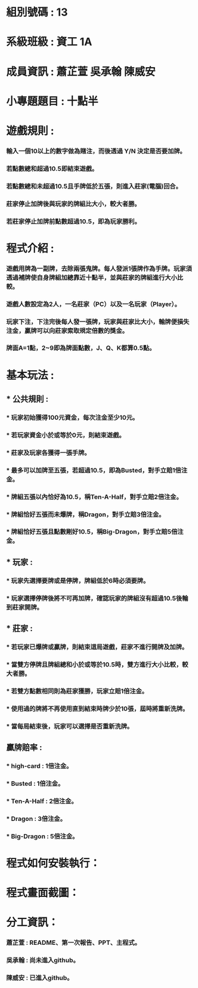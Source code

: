 # 組別號碼 : 13
# 系級班級 : 資工 1A
# 成員資訊 : 蕭芷萱 吳承翰 陳威安
# 小專題題目 : 十點半
# 遊戲規則 :
### 輸入一個10以上的數字做為賭注，而後透過 **Y/N** 決定是否要加牌。
### 若點數總和超過10.5即結束遊戲。
### 若點數總和未超過10.5且手牌低於五張，則進入莊家(電腦)回合。
### 莊家停止加牌後與玩家的牌組比大小，較大者勝。
### 若莊家停止加牌前點數超過10.5，即為玩家勝利。
# 程式介紹 :
### 遊戲用牌為一副牌，去除兩張鬼牌。每人發派1張牌作為手牌。玩家須透過補牌使自身牌組加總靠近十點半，並與莊家的牌組進行大小比較。
### 遊戲人數設定為2人，一名莊家（PC）以及一名玩家（Player）。
### 玩家下注，下注完後每人發一張牌，玩家與莊家比大小，輸牌便損失注金，贏牌可以向莊家索取規定倍數的獎金。
### 牌面A=1點，2~9即為牌面點數，J、Q、K都算0.5點。
# 基本玩法 :
## * 公共規則 :
###   * 玩家初始獲得100元資金，每次注金至少10元。
###   * 若玩家資金小於或等於0元，則結束遊戲。
###   * 莊家及玩家各獲得一張手牌。
###   * 最多可以加牌至五張，若超過10.5，即為**Busted**，對手立賠1倍注金。
###   * 牌組五張以內恰好為10.5，稱**Ten-A-Half**，對手立賠2倍注金。
###   * 牌組恰好五張而未爆牌，稱**Dragon**，對手立賠3倍注金。
###   * 牌組恰好五張且點數剛好10.5，稱**Big-Dragon**，對手立賠5倍注金。
## * 玩家 :
###   * 玩家先選擇**要牌**或是**停牌**，牌組低於6時必須**要牌**。
###   * 玩家選擇**停牌**後將不可再加牌，確認玩家的牌組沒有超過10.5後輪到莊家開牌。
## * 莊家 :
###   * 若玩家已爆牌或贏牌，則結束這局遊戲，莊家不進行開牌及加牌。
###   * 當雙方停牌且牌組總和小於或等於10.5時，雙方進行大小比較，較大者勝。
###   * 若雙方點數相同則為莊家獲勝，玩家立賠1倍注金。
###   * 使用過的牌將不再使用直到結束時牌少於10張，屆時將重新洗牌。
###   * 當每局結束後，玩家可以選擇是否重新洗牌。
## 贏牌賠率 :
### * high-card : 1倍注金。
### * Busted : 1倍注金。
### * Ten-A-Half : 2倍注金。
### * Dragon : 3倍注金。
### * Big-Dragon : 5倍注金。
# 程式如何安裝執行：
# 程式畫面截圖：
# 分工資訊：
### 蕭芷萱 : README、第一次報告、PPT、主程式。
### 吳承翰 : 尚未進入github。
### 陳威安 : 已進入github。
